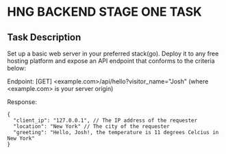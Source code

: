# HNG BACKEND STAGE ONE TASK

## Task Description

Set up a basic web server in your preferred stack(go). Deploy it to any free hosting platform and expose an API endpoint that conforms to the criteria below:

Endpoint: [GET] <example.com>/api/hello?visitor_name="Josh" (where <example.com> is your server origin)

Response:
```
{
  "client_ip": "127.0.0.1", // The IP address of the requester
  "location": "New York" // The city of the requester
  "greeting": "Hello, Josh!, the temperature is 11 degrees Celcius in New York"
}
```
